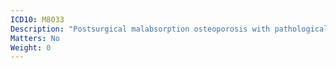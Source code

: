 ```yaml
---
ICD10: M8033
Description: "Postsurgical malabsorption osteoporosis with pathological fracture: Forearm"
Matters: No
Weight: 0
---
```

